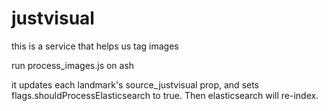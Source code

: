 # justvisual

this is a service that helps us tag images

run process_images.js on ash

it updates each landmark's source_justvisual prop, and sets flags.shouldProcessElasticsearch to true.  Then elasticsearch will re-index.
